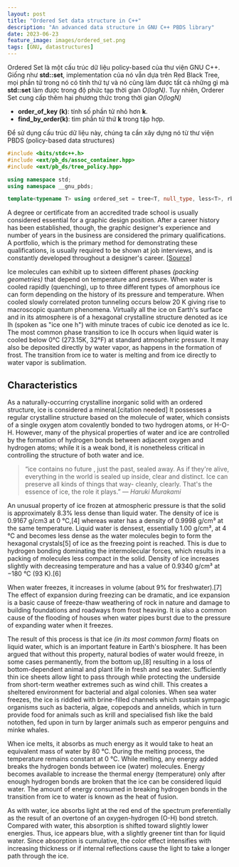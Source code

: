 ```yaml
---
layout: post
title: "Ordered Set data structure in C++"
description: "An advanced data structure in GNU C++ PBDS library"
date: 2023-06-23
feature_image: images/ordered_set.png
tags: [GNU, datastructures]
---
```

Ordered Set là một cấu trúc dữ liệu policy-based của thư viện GNU C++. Giống như **std::set**, implementation của nó vẫn dựa trên Red Black Tree, mọi phần tử trong nó có tính thứ tự và nó cũng làm được tất cả những gì mà **std::set** làm được trong độ phức tạp thời gian *O(logN)*. Tuy nhiên, Orderer Set cung cấp thêm hai phương thức trong thời gian *O(logN)*
- **order_of_key (k)**: tính số phần tử nhỏ hơn **k**.
- **find_by_order(k)**: tìm phần tử thứ **k** trong tập hợp.

<!--more-->

Để sử dụng cấu trúc dữ liệu này, chúng ta cần xây dựng nó từ thư viện PBDS (policy-based data structures) 

```cpp
#include <bits/stdc++.h>
#include <ext/pb_ds/assoc_container.hpp>
#include <ext/pb_ds/tree_policy.hpp>

using namespace std;
using namespace __gnu_pbds;

template<typename T> using ordered_set = tree<T, null_type, less<T>, rb_tree_tag, tree_order_statistics_node_update>;
```

A degree or certificate from an accredited trade school is usually considered essential for a graphic design position. After a career history has been established, though, the graphic designer's experience and number of years in the business are considered the primary qualifications. A portfolio, which is the primary method for demonstrating these qualifications, is usually required to be shown at job interviews, and is constantly developed throughout a designer's career. [[Source](https://en.wikipedia.org/wiki/Graphic_designer)]

Ice molecules can exhibit up to sixteen different phases _(packing geometries)_ that depend on temperature and pressure. When water is cooled rapidly (quenching), up to three different types of amorphous ice can form depending on the history of its pressure and temperature. When cooled slowly correlated proton tunneling occurs below 20 K giving rise to macroscopic quantum phenomena. Virtually all the ice on Earth's surface and in its atmosphere is of a hexagonal crystalline structure denoted as ice Ih (spoken as "ice one h") with minute traces of cubic ice denoted as ice Ic. The most common phase transition to ice Ih occurs when liquid water is cooled below 0°C (273.15K, 32°F) at standard atmospheric pressure. It may also be deposited directly by water vapor, as happens in the formation of frost. The transition from ice to water is melting and from ice directly to water vapor is sublimation.

## Characteristics

As a naturally-occurring crystalline inorganic solid with an ordered structure, ice is considered a mineral.[citation needed] It possesses a regular crystalline structure based on the molecule of water, which consists of a single oxygen atom covalently bonded to two hydrogen atoms, or H-O-H. However, many of the physical properties of water and ice are controlled by the formation of hydrogen bonds between adjacent oxygen and hydrogen atoms; while it is a weak bond, it is nonetheless critical in controlling the structure of both water and ice.

> “ice contains no future , just the past, sealed away. As if they're alive, everything in the world is sealed up inside, clear and distinct. Ice can preserve all kinds of things that way- cleanly, clearly. That's the essence of ice, the role it plays.”
> <cite>― Haruki Murakami</cite>

An unusual property of ice frozen at atmospheric pressure is that the solid is approximately 8.3% less dense than liquid water. The density of ice is 0.9167 g/cm3 at 0 °C,[4] whereas water has a density of 0.9998 g/cm³ at the same temperature. Liquid water is densest, essentially 1.00 g/cm³, at 4 °C and becomes less dense as the water molecules begin to form the hexagonal crystals[5] of ice as the freezing point is reached. This is due to hydrogen bonding dominating the intermolecular forces, which results in a packing of molecules less compact in the solid. Density of ice increases slightly with decreasing temperature and has a value of 0.9340 g/cm³ at −180 °C (93 K).[6]

When water freezes, it increases in volume (about 9% for freshwater).[7] The effect of expansion during freezing can be dramatic, and ice expansion is a basic cause of freeze-thaw weathering of rock in nature and damage to building foundations and roadways from frost heaving. It is also a common cause of the flooding of houses when water pipes burst due to the pressure of expanding water when it freezes.

The result of this process is that ice _(in its most common form)_ floats on liquid water, which is an important feature in Earth's biosphere. It has been argued that without this property, natural bodies of water would freeze, in some cases permanently, from the bottom up,[8] resulting in a loss of bottom-dependent animal and plant life in fresh and sea water. Sufficiently thin ice sheets allow light to pass through while protecting the underside from short-term weather extremes such as wind chill. This creates a sheltered environment for bacterial and algal colonies. When sea water freezes, the ice is riddled with brine-filled channels which sustain sympagic organisms such as bacteria, algae, copepods and annelids, which in turn provide food for animals such as krill and specialised fish like the bald notothen, fed upon in turn by larger animals such as emperor penguins and minke whales.

When ice melts, it absorbs as much energy as it would take to heat an equivalent mass of water by 80 °C. During the melting process, the temperature remains constant at 0 °C. While melting, any energy added breaks the hydrogen bonds between ice (water) molecules. Energy becomes available to increase the thermal energy (temperature) only after enough hydrogen bonds are broken that the ice can be considered liquid water. The amount of energy consumed in breaking hydrogen bonds in the transition from ice to water is known as the heat of fusion.

As with water, ice absorbs light at the red end of the spectrum preferentially as the result of an overtone of an oxygen-hydrogen (O-H) bond stretch. Compared with water, this absorption is shifted toward slightly lower energies. Thus, ice appears blue, with a slightly greener tint than for liquid water. Since absorption is cumulative, the color effect intensifies with increasing thickness or if internal reflections cause the light to take a longer path through the ice.
